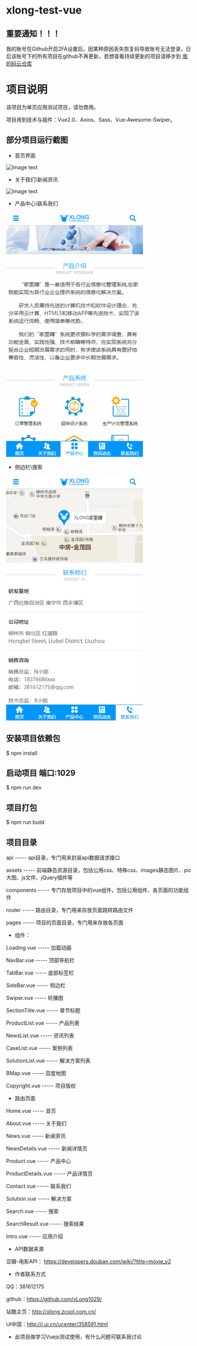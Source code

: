 # xlong-test-vue

## 重要通知！！！ 
我的账号在Github开启2FA设置后，因某种原因丢失恢复码导致账号无法登录，日后该账号下的所有项目在github不再更新，若想查看持续更新的项目请移步到 [我的码云仓库](https://gitee.com/xlong1029)

# 项目说明

该项目为单页应用测试项目，请勿商用。

项目用到技术与插件：Vue2.0、Axios、Sass、Vue-Awesome-Swiper。

## 部分项目运行截图
* 首页界面

![Image text](static/images/screen-1.gif)

* 关于我们\新闻资讯

![Image text](static/images/screen-2.gif)

* 产品中心\联系我们

![Image text](static/images/screen-3.gif)

* 侧边栏\搜索

![Image text](static/images/screen-4.gif)

## 安装项目依赖包
$ npm install

## 启动项目 端口:1029
$ npm run dev

## 项目打包
$ npm run build

## 项目目录
api ----- api目录，专门用来封装api数据请求接口

assets ----- 前端静态资源目录，包括公用css、特殊css、images静态图片、pic大图、js文件、jQuery插件等

components ----- 专门存放项目中的vue组件，包括公用组件、各页面的功能组件

router ----- 路由目录，专门用来存放页面跳转路由文件

pages ----- 项目的页面目录，专门用来存放各页面


* 组件：

Loading.vue ----- 加载动画

NavBar.vue ----- 顶部导航栏

TabBar.vue ----- 底部标签栏

SideBar.vue ----- 侧边栏

Swiper.vue ----- 轮播图

SectionTitle.vue ----- 章节标题

ProductList.vue ----- 产品列表

NewsList.vue ----- 资讯列表

CaseList.vue ----- 案例列表

SolutionList.vue ----- 解决方案列表

BMap.vue ----- 百度地图

Copyright.vue ----- 项目版权


* 路由页面

Home.vue ----- 首页

About.vue ----- 关于我们

News.vue ----- 新闻资讯

NewsDetails.vue ----- 新闻详情页

Product.vue ----- 产品中心

ProductDetails.vue ----- 产品详情页

Contact.vue ----- 联系我们

Solution.vue ----- 解决方案

Search.vue ----- 搜索

SearchResult.vue ----- 搜索结果

Intro.vue ----- 应用介绍


* API数据来源

豆瓣-电影API：
https://developers.douban.com/wiki/?title=movie_v2


* 作者联系方式

QQ：381612175

github：https://github.com/xLong1029/

站酷主页：http://xlong.zcool.com.cn/

UI中国：http://i.ui.cn/ucenter/358591.html

* 此项目做学习Vuejs测试使用，有什么问题可联系我讨论
